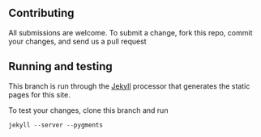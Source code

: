 ## Contributing

All submissions are welcome. To submit a change, fork this repo, commit 
your changes, and send us a pull request

## Running and testing

This branch is run through the [Jekyll](https://github.com/mojombo/jekyll) 
processor that generates the static pages for this site.

To test your changes, clone this branch and run

    jekyll --server --pygments
